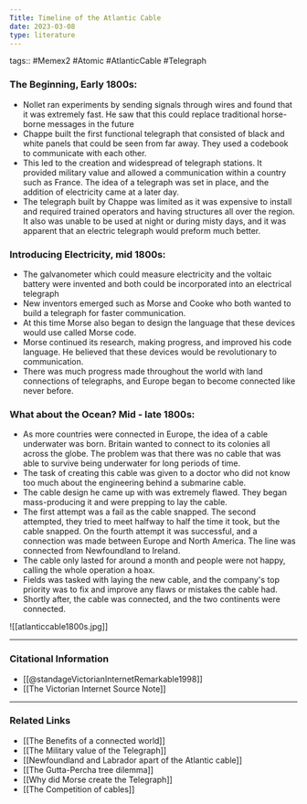 ```yaml
---
Title: Timeline of the Atlantic Cable
date: 2023-03-08
type: literature
---
```

tags:: #Memex2 #Atomic #AtlanticCable #Telegraph 

### The Beginning, Early 1800s:
- Nollet ran experiments by sending signals through wires and found that it was extremely fast. He saw that this could replace traditional horse-borne messages in the future
- Chappe built the first functional telegraph that consisted of black and white panels that could be seen from far away. They used a codebook to communicate with each other.
- This led to the creation and widespread of telegraph stations. It provided military value and allowed a communication within a country such as France. The idea of a telegraph was set in place, and the addition of electricity came at a later day.
- The telegraph built by Chappe was limited as it was expensive to install and required trained operators and having structures all over the region. It also was unable to be used at night or during misty days, and it was apparent that an electric telegraph would preform much better.

### Introducing Electricity, mid 1800s:
- The galvanometer which could measure electricity and the voltaic battery were invented and both could be incorporated into an electrical telegraph
- New inventors emerged such as Morse and Cooke who both wanted to build a telegraph for faster communication.
- At this time Morse also began to design the language that these devices would use called Morse code.
- Morse continued its research, making progress, and improved his code language. He believed that these devices would be revolutionary to communication.
- There was much progress made throughout the world with land connections of telegraphs, and Europe began to become connected like never before.

### What about the Ocean? Mid - late 1800s:
- As more countries were connected in Europe, the idea of a cable underwater was born. Britain wanted to connect to its colonies all across the globe. The problem was that there was no cable that was able to survive being underwater for long periods of time.
- The task of creating this cable was given to a doctor who did not know too much about the engineering behind a submarine cable.
- The cable design he came up with was extremely flawed. They began mass-producing it and were prepping to lay the cable.
- The first attempt was a fail as the cable snapped. The second attempted, they tried to meet halfway to half the time it took, but the cable snapped. On the fourth attempt it was successful, and a connection was made between Europe and North America. The line was connected from Newfoundland to Ireland.
- The cable only lasted for around a month and people were not happy, calling the whole operation a hoax.
- Fields was tasked with laying the new cable, and the company's top priority was to fix and improve any flaws or mistakes the cable had.
- Shortly after, the cable was connected, and the two continents were connected.

![[atlanticcable1800s.jpg]]

---
### Citational Information

- [[@standageVictorianInternetRemarkable1998]]
- [[The Victorian Internet Source Note]]

---

### Related Links

- [[The Benefits of a connected world]]
- [[The Military value of the Telegraph]]
- [[Newfoundland and Labrador apart of the Atlantic cable]]
- [[The Gutta-Percha tree dilemma]]
- [[Why did Morse create the Telegraph]]
- [[The Competition of cables]]